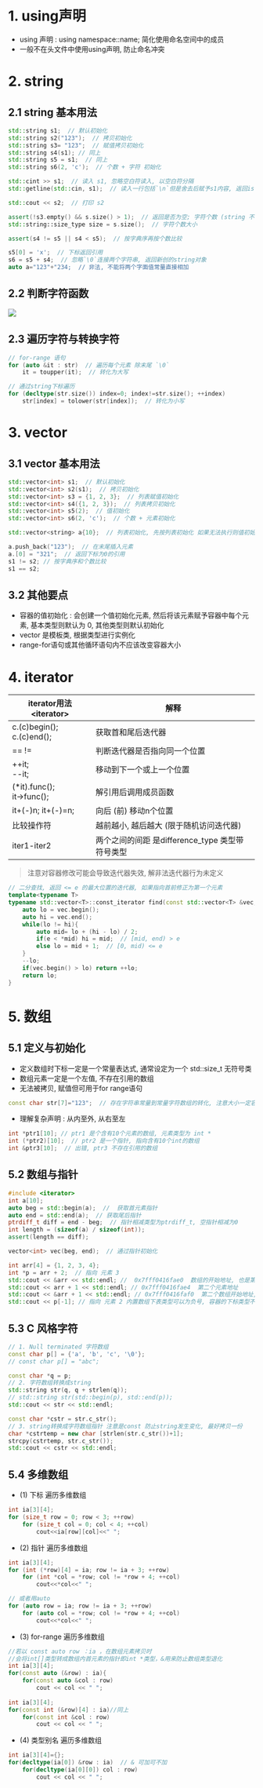 
# 1. using声明
- using 声明 : using namespace::name; 简化使用命名空间中的成员
- 一般不在头文件中使用using声明, 防止命名冲突

# 2. string

## 2.1 string 基本用法
```c++
std::string s1;  // 默认初始化
std::string s2("123");  // 拷贝初始化
std::string s3= "123";  // 赋值拷贝初始化
std::string s4(s1); // 同上
std::string s5 = s1;  // 同上
std::string s6(2, 'c');  // 个数 + 字符 初始化

std::cint >> s1;  // 读入 s1, 忽略空白符读入, 以空白符分隔
std::getline(std::cin, s1);  // 读入一行包括`\n`但是舍去后赋予s1内容, 返回is

std::cout << s2;  // 打印 s2

assert(!s3.empty() && s.size() > 1);  // 返回是否为空; 字符个数 (string 不包含 \0)
std::string::size_type size = s.size();  // 字符个数大小

assert(s4 != s5 || s4 < s5);  // 按字典序再按个数比较

s5[0] = 'x';  // 下标返回引用
s6 = s5 + s4;  // 忽略`\0`连接两个字符串, 返回新创的string对象
auto a="123"+"234;  // 非法, 不能将两个字面值常量直接相加
```


## 2.2 判断字符函数

![](https://raw.githubusercontent.com/SanBuks/Cpp_Learning/master/cpp_primer/image/ch03_cctype.png)

## 2.3 遍历字符与转换字符
```c++
// for-range 语句
for (auto &it : str)  // 遍历每个元素 除末尾 `\0`
	it = toupper(it);  // 转化为大写

// 通过string下标遍历
for (decltype(str.size()) index=0; index!=str.size(); ++index)
	str[index] = tolower(str[index]);  // 转化为小写
```

# 3. vector
## 3.1 vector 基本用法
```c++
std::vector<int> s1;  // 默认初始化
std::vector<int> s2(s1);  // 拷贝初始化
std::vector<int> s3 = {1, 2, 3};  // 列表赋值初始化
std::vector<int> s4({1, 2, 3});  // 列表拷贝初始化
std::vector<int> s5(2);  // 值初始化
std::vector<int> s6(2, 'c');  // 个数 + 元素初始化

std::vector<string> a{10};  // 列表初始化, 先按列表初始化 如果无法执行则值初始化

a.push_back("123");  // 在末尾插入元素
a.[0] = "321";  // 返回下标为0的引用
s1 != s2; // 按字典序和个数比较
s1 == s2; 
```

## 3.2 其他要点
- 容器的值初始化 : 会创建一个值初始化元素, 然后将该元素赋予容器中每个元素, 基本类型则默认为 0, 其他类型则默认初始化
- vector 是模板类, 根据类型进行实例化
- range-for语句或其他循环语句内不应该改变容器大小

# 4. iterator

| iterator用法 \<iterator> | 解释 |
| --- | --- |
| c.(c)begin(); <br/>c.(c)end(); | 获取首和尾后迭代器 |
| == != | 判断迭代器是否指向同一个位置  |
| ++it; <br/>--it; | 移动到下一个或上一个位置 |
| (\*it).func(); <br/>it->func(); | 解引用后调用成员函数 |
| it+(-)n; it+(-)=n; | 向后 (前) 移动n个位置 |
| 比较操作符 | 越前越小, 越后越大 (限于随机访问迭代器) |
|iter1-iter2 |两个之间的间距 是difference_type 类型带符号类型|

> 注意对容器修改可能会导致迭代器失效, 解非法迭代器行为未定义

```c++
// 二分查找, 返回 <= e 的最大位置的迭代器, 如果指向首前修正为第一个元素
template<typename T>
typename std::vector<T>::const_iterator find(const std::vector<T> &vec, const T &e) {
    auto lo = vec.begin();
    auto hi = vec.end();
    while(lo != hi){
        auto mid= lo + (hi - lo) / 2;
        if(e < *mid) hi = mid;  // [mid, end) > e
        else lo = mid + 1;  // [0, mid) <= e
    }
    --lo;
    if(vec.begin() > lo) return ++lo;
    return lo;
}
```

# 5. 数组
## 5.1 定义与初始化
- 定义数组时下标一定是一个常量表达式, 通常设定为一个 std::size_t 无符号类
- 数组元素一定是一个左值, 不存在引用的数组
- 无法被拷贝, 赋值但可用于for range语句
```c++
const char str[7]="123";  // 存在字符串常量到常量字符数组的转化, 注意大小一定容下('\0')
```

- 理解复杂声明 : 从内至外, 从右至左
```c++
int *ptr1[10]; // ptr1 是个含有10个元素的数组, 元素类型为 int *
int (*ptr2)[10];  // ptr2 是一个指针, 指向含有10个int的数组
int &ptr3[10];  // 出错, ptr3 不存在引用的数组
```

## 5.2 数组与指针
```c++
#include <iterator>
int a[10];
auto beg = std::begin(a);  //  获取首元素指针
auto end = std::end(a);  // 获取尾后指针
ptrdiff_t diff = end - beg;  // 指针相减类型为ptrdiff_t, 空指针相减为0
int length = (sizeof(a) / sizeof(int));
assert(length == diff);

vector<int> vec(beg, end);  // 通过指针初始化
```


```c++
int arr[4] = {1, 2, 3, 4};
int *p = arr + 2;  // 指向 元素 3
std::cout << &arr << std::endl; // 	0x7fff0416fae0  数组的开始地址, 也是第一个元素地址
std::cout << arr + 1 << std::endl; // 0x7fff0416fae4  第二个元素地址
std::cout << &arr + 1 << std::endl; // 0x7fff0416faf0  第二个数组开始地址, 也是尾后地址
std::cout << p[-1]; // 指向 元素 2 内置数组下表类型可以为负号, 容器的下标类型不是有符号类型
```

## 5.3 C 风格字符
```c++
// 1. Null terminated 字符数组
const char p[] = {'a', 'b', 'c', '\0'};
// const char p[] = "abc";

const char *q = p;
// 2. 字符数组转换成string
std::string str(q, q + strlen(q));
// std::string str(std::begin(p), std::end(p));
std::cout << str << std::endl;

const char *cstr = str.c_str(); 
// 3. string转换成字符数组指针 注意是const 防止string发生变化, 最好拷贝一份
char *cstrtemp = new char [strlen(str.c_str())+1];
strcpy(cstrtemp, str.c_str());
std::cout << cstr << std::endl;
```

## 5.4 多维数组
- (1) 下标 遍历多维数组
```c++
int ia[3][4];
for (size_t row = 0; row < 3; ++row)
    for (size_t col = 0; col < 4; ++col)
        cout<<ia[row][col]<<" ";
```

- (2) 指针 遍历多维数组
```c++
int ia[3][4];
for (int (*row)[4] = ia; row != ia + 3; ++row)
    for (int *col = *row; col != *row + 4; ++col) 
        cout<<*col<<" ";

// 或者用auto
for (auto row = ia; row != ia + 3; ++row)
    for (auto col = *row; col != *row + 4; ++col)
        cout<<*col<<" ";
```

- (3) for-range 遍历多维数组
```c++
//若以 const auto row ：ia ，在数组元素拷贝时
//会将int[]类型转成数组内首元素的指针即int *类型，&用来防止数组类型退化			   
int ia[3][4];
for(const auto (&row) : ia){  
    for(const auto &col : row)
        cout << col << " "; 
  
int ia[3][4];
for(const int (&row)[4] : ia)//同上
    for(const int &col : row)
        cout << col << " ";
```

- (4) 类型别名 遍历多维数组
```c++
int ia[3][4]={};
for(decltype(ia[0]) &row : ia)  // & 可加可不加
    for(decltype(ia[0][0]) col : row)
        cout << col << " ";
```